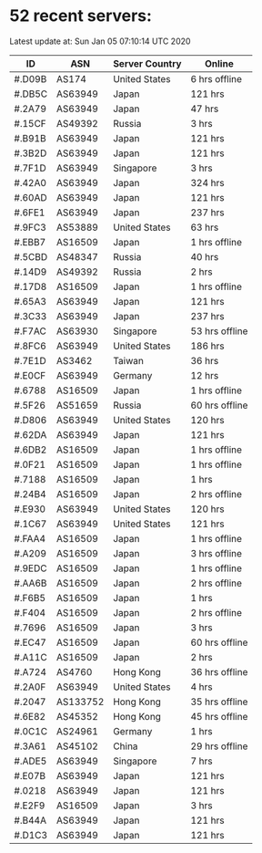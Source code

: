 # 52 recent servers:

Latest update at: Sun Jan 05 07:10:14 UTC 2020

| ID | ASN | Server Country | Online |
| -- | --- | -------------- | ------ |
| #.D09B | AS174 | United States | 6 hrs offline |
| #.DB5C | AS63949 | Japan | 121 hrs |
| #.2A79 | AS63949 | Japan | 47 hrs |
| #.15CF | AS49392 | Russia | 3 hrs |
| #.B91B | AS63949 | Japan | 121 hrs |
| #.3B2D | AS63949 | Japan | 121 hrs |
| #.7F1D | AS63949 | Singapore | 3 hrs |
| #.42A0 | AS63949 | Japan | 324 hrs |
| #.60AD | AS63949 | Japan | 121 hrs |
| #.6FE1 | AS63949 | Japan | 237 hrs |
| #.9FC3 | AS53889 | United States | 63 hrs |
| #.EBB7 | AS16509 | Japan | 1 hrs offline |
| #.5CBD | AS48347 | Russia | 40 hrs |
| #.14D9 | AS49392 | Russia | 2 hrs |
| #.17D8 | AS16509 | Japan | 1 hrs offline |
| #.65A3 | AS63949 | Japan | 121 hrs |
| #.3C33 | AS63949 | Japan | 237 hrs |
| #.F7AC | AS63930 | Singapore | 53 hrs offline |
| #.8FC6 | AS63949 | United States | 186 hrs |
| #.7E1D | AS3462 | Taiwan | 36 hrs |
| #.E0CF | AS63949 | Germany | 12 hrs |
| #.6788 | AS16509 | Japan | 1 hrs offline |
| #.5F26 | AS51659 | Russia | 60 hrs offline |
| #.D806 | AS63949 | United States | 120 hrs |
| #.62DA | AS63949 | Japan | 121 hrs |
| #.6DB2 | AS16509 | Japan | 1 hrs offline |
| #.0F21 | AS16509 | Japan | 1 hrs offline |
| #.7188 | AS16509 | Japan | 1 hrs |
| #.24B4 | AS16509 | Japan | 2 hrs offline |
| #.E930 | AS63949 | United States | 120 hrs |
| #.1C67 | AS63949 | United States | 121 hrs |
| #.FAA4 | AS16509 | Japan | 1 hrs offline |
| #.A209 | AS16509 | Japan | 3 hrs offline |
| #.9EDC | AS16509 | Japan | 1 hrs offline |
| #.AA6B | AS16509 | Japan | 2 hrs offline |
| #.F6B5 | AS16509 | Japan | 1 hrs |
| #.F404 | AS16509 | Japan | 2 hrs offline |
| #.7696 | AS16509 | Japan | 3 hrs |
| #.EC47 | AS16509 | Japan | 60 hrs offline |
| #.A11C | AS16509 | Japan | 2 hrs |
| #.A724 | AS4760 | Hong Kong | 36 hrs offline |
| #.2A0F | AS63949 | United States | 4 hrs |
| #.2047 | AS133752 | Hong Kong | 35 hrs offline |
| #.6E82 | AS45352 | Hong Kong | 45 hrs offline |
| #.0C1C | AS24961 | Germany | 1 hrs |
| #.3A61 | AS45102 | China | 29 hrs offline |
| #.ADE5 | AS63949 | Singapore | 7 hrs |
| #.E07B | AS63949 | Japan | 121 hrs |
| #.0218 | AS63949 | Japan | 121 hrs |
| #.E2F9 | AS16509 | Japan | 3 hrs |
| #.B44A | AS63949 | Japan | 121 hrs |
| #.D1C3 | AS63949 | Japan | 121 hrs |

